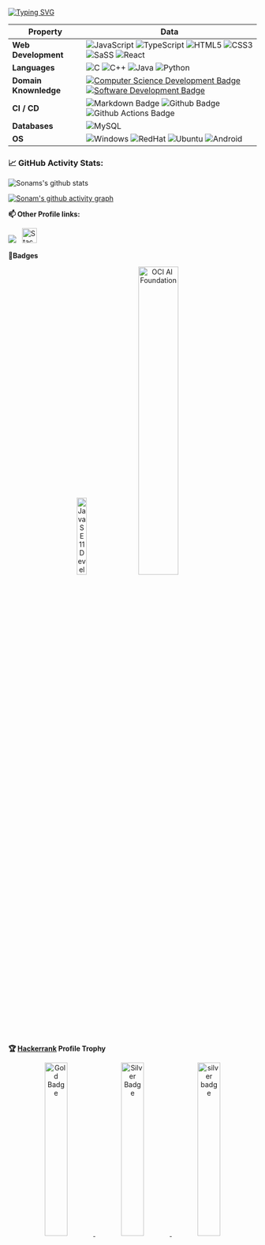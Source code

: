 <!--   my-ticker -->    
[![Typing SVG](https://readme-typing-svg.herokuapp.com?color=%2336BCF7&center=true&vCenter=true&width=600&lines=Hi+👋,+I+am+Sonam;Welcome+to+My+Profile!;I+have+over+3+years+of+developer+experience;Always+learning+new+things+;I+am+a+Passionate+Frontend+Developer;Problem+Solver;Tech+Enthusiast)](https://git.io/typing-svg)


<!--   my-skils -->

| Property                                        | Data                                                                                                                                                                                                                                                                                                                                                                                                                                                                                                                                                                                                                                                                                                                                                                                                                                                                                                                                                                                                                                                                                                                                                                                                                                                                                                                                                                                                                                                                                                                                                                                                                                                                                                                                                                                                            |
|-------------------------------------------------|-----------------------------------------------------------------------------------------------------------------------------------------------------------------------------------------------------------------------------------------------------------------------------------------------------------------------------------------------------------------------------------------------------------------------------------------------------------------------------------------------------------------------------------------------------------------------------------------------------------------------------------------------------------------------------------------------------------------------------------------------------------------------------------------------------------------------------------------------------------------------------------------------------------------------------------------------------------------------------------------------------------------------------------------------------------------------------------------------------------------------------------------------------------------------------------------------------------------------------------------------------------------------------------------------------------------------------------------------------------------------------------------------------------------------------------------------------------------------------------------------------------------------------------------------------------------------------------------------------------------------------------------------------------------------------------------------------------------------------------------------------------------------------------------------------------------|
| **Web Development**                              | ![JavaScript](https://img.shields.io/badge/JavaScript-F7DF1E?style=for-the-badge&logo=javascript&logoColor=black) ![TypeScript](https://img.shields.io/badge/TypeScript-007ACC?style=for-the-badge&logo=typescript&logoColor=white) ![HTML5](https://img.shields.io/badge/HTML-239120?style=for-the-badge&logo=html5&logoColor=white) ![CSS3](https://img.shields.io/badge/CSS-239120?&style=for-the-badge&logo=css3&logoColor=white) ![SaSS](https://img.shields.io/badge/Sass-CC6699?style=for-the-badge&logo=sass&logoColor=white) ![React](https://img.shields.io/badge/React-20232A?style=for-the-badge&logo=react&logoColor=61DAFB)     
| **Languages**                               |  ![C](https://img.shields.io/badge/C-00599C?style=for-the-badge&logo=c&logoColor=white)  ![C++](https://img.shields.io/badge/C%2B%2B-00599C?style=for-the-badge&logo=c%2B%2B&logoColor=white) ![Java](https://img.shields.io/badge/Java-ED8B00?style=for-the-badge&logo=openjdk&logoColor=white) ![Python](https://img.shields.io/badge/Python-14354C?style=for-the-badge&logo=python&logoColor=white)                                                                                                                                                                                                                                                                                                                                                                                                                                                                                                                                                                                                                                                                                                                                                                                                         
| **Domain Knownledge**                           |  [![Computer Science Development Badge](https://img.shields.io/badge/-Computer%20Science-FAB040?style=flat&logoColor=white)](https://github.com/search?q=user%3ABEPb&type=Repositories) [![Software Development Badge](https://img.shields.io/badge/-Software%20Development-FF6600?style=flat&logoColor=white)](https://github.com/search?q=user%3ABEPb&type=Repositories)                                                                                                                                                                                                                                                                                                                                                                                                                                                                                                                                                                                                                                                                                                                                                                                                                                                                                                                                                                                                                                                                                      |
| **CI / CD**                                     |![Markdown Badge](https://img.shields.io/badge/-Markdown-2088FF?style=flat&logo=Markdown&logoColor=white) ![Github Badge](https://img.shields.io/badge/-Github%20-2088FF?style=flat&logo=Github&logoColor=white) ![Github Actions Badge](https://img.shields.io/badge/-Git%20-2088FF?style=flat&logo=Git&logoColor=white)                                                                                                                                                                                                                                                                                                                                                                                                                                                                                                                                                                                                                                                                                                                                                                                                                                                                                                                                                                                                                                                                                                                                                                                                                                                                                                                                                                                   |
| **Databases**                                   | ![MySQL](https://img.shields.io/badge/MySQL-00000F?style=for-the-badge&logo=mysql&logoColor=white)                                                                                                                                                                                                                                                                                                                                                                                                                                                                                                                                                                                                                                                                                                                                                                                                                                                                                                                                           |
| **OS**                                          | ![Windows](https://img.shields.io/badge/Windows-0078D6?style=for-the-badge&logo=windows&logoColor=white) ![RedHat](https://img.shields.io/badge/Red%20Hat-EE0000?style=for-the-badge&logo=redhat&logoColor=white) ![Ubuntu](https://img.shields.io/badge/Ubuntu-E95420?style=for-the-badge&logo=ubuntu&logoColor=white) ![Android](https://img.shields.io/badge/Android-3DDC84?style=for-the-badge&logo=android&logoColor=white) |

<!--   GitHub stats -->
### 📈 GitHub Activity Stats:
 
 ![Sonams's github stats](https://github-readme-stats.vercel.app/api/top-langs/?username=sonamguptacs&theme=radical&layout=compact) 

 [![Sonam's github activity graph](https://github-readme-activity-graph.vercel.app/graph?username=sonamguptacs&theme=react-dark&hide_border=true)](https://github.com/sonamguptacs/github-readme-activity-graph)
 
**📫 Other Profile links:**
<p>
<a href="https://www.linkedin.com/in/sonamguptacs"><img src="https://img.shields.io/badge/LinkedIn-0077B5?style=for-the-badge&logo=linkedin&logoColor=white" /></a>&nbsp&nbsp

<a href="https://stackoverflow.com/users/16393002/sonam-gupta" target="_blank">
<img alt="StackOverflow"
src="https://stackoverflow-badge.vercel.app/?userID=16393002" height="30px"/>
</a>
 </p>


**:1st_place_medal:Badges**

<div align="center"> 

<a href="https://catalog-education.oracle.com/pls/certview/sharebadge?id=6EF748364276BD5B56EAF8261BD3DB1F39B62555292C20B1809BB4746DF461CF"><img src="https://brm-workforce.oracle.com/pdf/certview/images/Oracle_Java_SE_11_Developer.png" alt="Java SE 11 Developer" width="20%"/></a> 
<a href="https://catalog-education.oracle.com/pls/certview/sharebadge?id=EC2F2642D88CCA1A3AEF1C3BB1C08A159E4498A388B04164C8221128A4BFA8E1"><img src="https://brm-workforce.oracle.com/pdf/certview/images/OCI23AIFCA.png" alt="OCI AI Foundation" width="40%"/></a>

</div>

**:trophy: <a href="https://www.hackerrank.com/profile/sonamcs3092">Hackerrank</a> Profile Trophy**

<div align="center"> 

<a href="https://www.hackerrank.com/profile/sonamcs3092">
<img src="https://media.licdn.com/dms/image/C4D34AQERDDHGs_t9gQ/ugc-proxy-shrink_800/0/1604097206709?e=2147483647&v=beta&t=n2Z0VywrP_DDk4L4pq7l_D13lQcSl1ilfNuZDM30_Rg" alt="Gold Badge" width="30%"/> 
<img src="https://media.licdn.com/dms/image/C4E34AQEuluEWv05z3Q/ugc-proxy-shrink_800/0/1603422906349?e=2147483647&v=beta&t=qARUwyCdKOBVcBBKic29wNb4YWChlXFh16ZcsK8Li1A" alt="Silver Badge" width="30%"/>
<img src="https://media.licdn.com/dms/image/sync/D4D27AQF5w_tvL2l8Eg/articleshare-shrink_800/0/1709615424514?e=1710626400&v=beta&t=TMqNxbP24g5lOR-FMO1Ma2X7GCY3-KQFC9O7ERvWLHU" alt="silver badge" width="30%"/>
</a>
</div>


<!---
sonamguptacs/sonamguptacs is a ✨ special ✨ repository because its `README.md` (this file) appears on your GitHub profile.
You can click the Preview link to take a look at your changes.
--->

